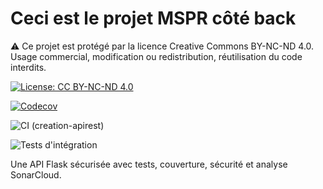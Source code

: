 # Ceci est le projet MSPR côté back

⚠️ Ce projet est protégé par la licence Creative Commons BY-NC-ND 4.0.  
Usage commercial, modification ou redistribution, réutilisation du code interdits.

[![License: CC BY-NC-ND 4.0](https://img.shields.io/badge/Licence-CC%20BY--NC--ND%204.0-lightgrey.svg)](https://creativecommons.org/licenses/by-nc-nd/4.0/)


[![Codecov](https://codecov.io/gh/andorafa/mon_projet/branch/creation-apirest/graph/badge.svg)](https://codecov.io/gh/andorafa/mon_projet)

![CI (creation-apirest)](https://github.com/andorafa/mon_projet/actions/workflows/ci.yml/badge.svg?branch=creation-apirest)


![Tests d'intégration](https://github.com/andorafa/mon_projet/actions/workflows/integration-tests.yml/badge.svg?branch=creation-apirest)



Une API Flask sécurisée avec tests, couverture, sécurité et analyse SonarCloud.


